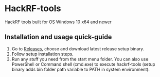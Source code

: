 # HackRF-tools
HackRF tools built for OS Windows 10 x64 and newer

## Installation and usage quick-guide
1. Go to [Releases](https://github.com/fl1ckje/HackRF-tools/releases), choose and download latest release setup binary.
2. Follow setup installation steps.
3. Run any stuff you need from the start menu folder. You can also use PowerShell or Command shell (cmd.exe) to execute hackrf-tools (setup binary adds bin folder path variable to PATH in system environment).
